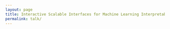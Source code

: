 ```yaml
---
layout: page
title: Interactive Scalable Interfaces for Machine Learning Interpretability
permalink: talk/
---
```


